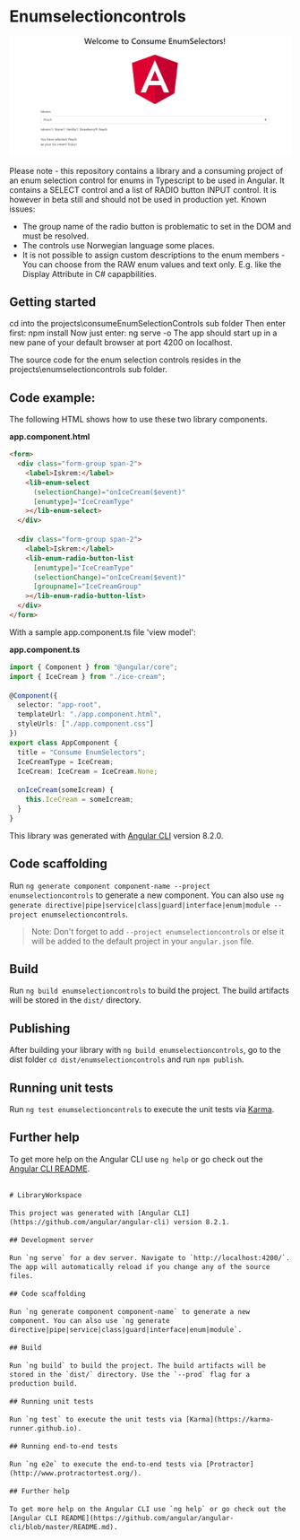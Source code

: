 # Enumselectioncontrols

![Skjermbilde.png](Skjermbilde.png)

Please note - this repository contains a library and a consuming project of an enum selection control for enums in Typescript to be used in Angular. It contains a SELECT control and a list of RADIO button INPUT control. It is however in beta still and should not be used in production yet. Known issues:

- The group name of the radio button is problematic to set in the DOM and must be resolved.
- The controls use Norwegian language some places.
- It is not possible to assign custom descriptions to the enum members - You can choose from the RAW enum values and text only. E.g. like the Display Attribute in C# capapbilities.

## Getting started

cd into the projects\consumeEnumSelectionControls sub folder
Then enter first: npm install
Now just enter: ng serve -o
The app should start up in a new pane of your default browser at port 4200 on localhost.

The source code for the enum selection controls resides in the projects\enumselectioncontrols sub folder.

## Code example:

The following HTML shows how to use these two library components.

**app.component.html**

```html
<form>
  <div class="form-group span-2">
    <label>Iskrem:</label>
    <lib-enum-select
      (selectionChange)="onIceCream($event)"
      [enumtype]="IceCreamType"
    ></lib-enum-select>
  </div>

  <div class="form-group span-2">
    <label>Iskrem:</label>
    <lib-enum-radio-button-list
      [enumtype]="IceCreamType"
      (selectionChange)="onIceCream($event)"
      [groupname]="IceCreamGroup"
    ></lib-enum-radio-button-list>
  </div>
</form>
```

With a sample app.component.ts file 'view model':

**app.component.ts**

```typescript
import { Component } from "@angular/core";
import { IceCream } from "./ice-cream";

@Component({
  selector: "app-root",
  templateUrl: "./app.component.html",
  styleUrls: ["./app.component.css"]
})
export class AppComponent {
  title = "Consume EnumSelectors";
  IceCreamType = IceCream;
  IceCream: IceCream = IceCream.None;

  onIceCream(someIcream) {
    this.IceCream = someIcream;
  }
}
```

This library was generated with [Angular CLI](https://github.com/angular/angular-cli) version 8.2.0.

## Code scaffolding

Run `ng generate component component-name --project enumselectioncontrols` to generate a new component. You can also use `ng generate directive|pipe|service|class|guard|interface|enum|module --project enumselectioncontrols`.

> Note: Don't forget to add `--project enumselectioncontrols` or else it will be added to the default project in your `angular.json` file.

## Build

Run `ng build enumselectioncontrols` to build the project. The build artifacts will be stored in the `dist/` directory.

## Publishing

After building your library with `ng build enumselectioncontrols`, go to the dist folder `cd dist/enumselectioncontrols` and run `npm publish`.

## Running unit tests

Run `ng test enumselectioncontrols` to execute the unit tests via [Karma](https://karma-runner.github.io).

## Further help

To get more help on the Angular CLI use `ng help` or go check out the [Angular CLI README](https://github.com/angular/angular-cli/blob/master/README.md).

```

# LibraryWorkspace

This project was generated with [Angular CLI](https://github.com/angular/angular-cli) version 8.2.1.

## Development server

Run `ng serve` for a dev server. Navigate to `http://localhost:4200/`. The app will automatically reload if you change any of the source files.

## Code scaffolding

Run `ng generate component component-name` to generate a new component. You can also use `ng generate directive|pipe|service|class|guard|interface|enum|module`.

## Build

Run `ng build` to build the project. The build artifacts will be stored in the `dist/` directory. Use the `--prod` flag for a production build.

## Running unit tests

Run `ng test` to execute the unit tests via [Karma](https://karma-runner.github.io).

## Running end-to-end tests

Run `ng e2e` to execute the end-to-end tests via [Protractor](http://www.protractortest.org/).

## Further help

To get more help on the Angular CLI use `ng help` or go check out the [Angular CLI README](https://github.com/angular/angular-cli/blob/master/README.md).
```
